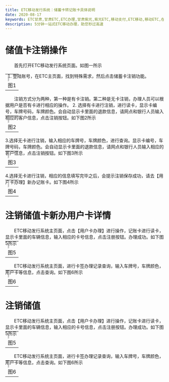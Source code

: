 ```yaml
---
title: ETC移动发行系统：储蓄卡转记账卡具体说明
date: 2020-08-17
keywords: ETC甘肃,甘肃ETC,ETC办理,甘肃紫光,紫光ETC,移动支付,ETC移动,移动ETC,在线充值,ETC办理,卡片办理,OBU办理,OBU激活,ETC手持终端,甘肃ETC办理,甘肃ETC发行,移动发行终端,ETC移动发行系统
description: 5分钟一站式ETC移动办理，助您秒过高速
---
```


# 储值卡注销操作
&emsp;&emsp;首先打开ETC移动发行系统页面。如图一所示
1. 登陆账号，在ETC主页面，找到特殊需求，然后点击储蓄卡注销功能。 
<table style="margin-top: -30px;">
 <td><img src="/pub-images/zhuyemian.png"  width="40%" /><div style="text-align:center;">图1</div></td>
</table>

&emsp;&emsp;注销方式分为两种，第一种是有卡注销。第二种是无卡注销，办理人员可以根据用户是否有卡进行相应的操作。
2. 选择有卡进行注销，进行读卡，显示卡编号，车牌号码，车牌颜色。会自动显示卡里面的退款信息，请网点和银行人员输入相应的客户信息，点击注销按钮。如下图2所示
<table style="margin-top: -30px;">
 <td><img src="/pub-images/youkazhuxiao.png"  width="35%" /><div style="text-align:center;">图2</div></td>
 </table>
 
3.选择无卡进行注销，输入相应的车牌号，车牌颜色，进行查询。显示卡编号，车牌号码，车牌颜色。会自动显示卡里面的退款信息，请网点和银行人员输入相应的客户信息，点击注销按钮。如下图3所示
<table style="margin-top: -30px;">
   <td><img src="/pub-images/wukazhuxiao.png"  width="35%" /><div style="text-align:center;">图3</div></td>
   </table>
   
4.选择无卡进行注销，相应的信息填写完毕之后，会提示注销保存成功，请去【用户卡办理】新办记账卡。如下图4所示
   <table style="margin-top: -30px;">
      <td><img src="/pub-images/xinbanyonghuka.png"  width="35%" /><div style="text-align:center;">图4</div></td>
      </table>
      
# 注销储值卡新办用户卡详情
&emsp;&emsp;ETC移动发行系统主页面，点击【用户卡办理】进行操作，记账卡进行读卡，显示卡里面的车辆信息，输入相应的卡号信息，点击注册按钮。办理成功。如下图5所示
 <table style="margin-top: -30px;">
 <td><img src="/pub-images/yonghukabanlichenggong.png"  width="35%" /><div style="text-align:center;">图5</div></td>
    </table>
    
&emsp;&emsp;ETC移动发行系统主页面，进行卡签办理记录查询，输入车牌号，车牌颜色，用户卡等信息，点击查询。如下图6所示
 <table style="margin-top: -30px;"> 
 <td><img src="/pub-images/kaqianchaxun.png"  width="35%" /><div style="text-align:center;">图6</div></td>
    </table>
    
# 注销储值
  &emsp;&emsp;ETC移动发行系统主页面，点击【用户卡办理】进行操作，记账卡进行读卡，显示卡里面的车辆信息，输入相应的卡号信息，点击注册按钮。办理成功。如下图5所示
   <table style="margin-top: -30px;">
   <td><img src="/pub-images/yonghukabanlichenggong.png"  width="35%" /><div style="text-align:center;">图5</div></td>
      </table>
      
  &emsp;&emsp;ETC移动发行系统主页面，进行卡签办理记录查询，输入车牌号，车牌颜色，用户卡等信息，点击查询。如下图6所示
   <table style="margin-top: -30px;"> 
   <td><img src="/pub-images/kaqianchaxun.png"  width="35%" /><div style="text-align:center;">图6</div></td>
      </table>
    


